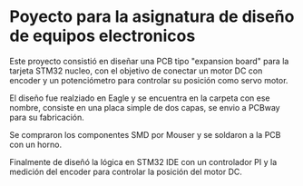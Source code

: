 # Poyecto para la asignatura de diseño de equipos electronicos

Este proyecto consistió en diseñar una PCB tipo "expansion board" para la tarjeta STM32 nucleo, con el objetivo de conectar un motor DC con encoder y un potenciómetro para controlar su posición como servo motor.

El diseño fue realziado en Eagle y se encuentra en la carpeta con ese nombre, consiste en una placa simple de dos capas, se envio a PCBway para su fabricación.

Se compraron los componentes SMD por Mouser y se soldaron a la PCB con un horno.

Finalmente de diseñó la lógica en STM32 IDE con un controlador PI y la medición del encoder para controlar la posición del motor DC.